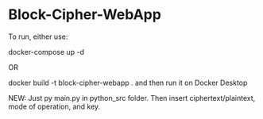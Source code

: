 # Block-Cipher-WebApp

To run, either use:

docker-compose up -d

OR

docker build -t block-cipher-webapp .
and then run it on Docker Desktop

NEW:
Just py main.py in python_src folder. Then insert ciphertext/plaintext, mode of operation, and key.